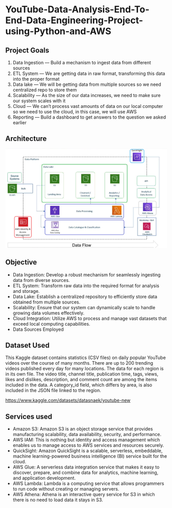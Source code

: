 # YouTube-Data-Analysis-End-To-End-Data-Engineering-Project-using-Python-and-AWS

## Project Goals
1. Data Ingestion — Build a mechanism to ingest data from different sources
1. ETL System — We are getting data in raw format, transforming this data into the proper format
1. Data lake — We will be getting data from multiple sources so we need centralized repo to store them
1. Scalability — As the size of our data increases, we need to make sure our system scales with it
1. Cloud — We can’t process vast amounts of data on our local computer so we need to use the cloud, in this case, we will use AWS
1. Reporting — Build a dashboard to get answers to the question we asked earlier

## Architecture
![](https://github.com/sachinkannan/YouTube-Analysis-End-To-End-Data-Engineering-Project-using-Python-and-AWS/blob/main/architecture_youtube.png)

## Objective
* Data Ingestion: Develop a robust mechanism for seamlessly ingesting data from diverse sources.
* ETL System: Transform raw data into the required format for analysis and storage.
* Data Lake: Establish a centralized repository to efficiently store data obtained from multiple sources.
* Scalability: Ensure that our system can dynamically scale to handle growing data volumes effectively.
* Cloud Integration: Utilize AWS to process and manage vast datasets that exceed local computing capabilities.
* Data Sources Employed

## Dataset Used
This Kaggle dataset contains statistics (CSV files) on daily popular YouTube videos over the course of many months. There are up to 200 trending videos published every day for many locations. The data for each region is in its own file. The video title, channel title, publication time, tags, views, likes and dislikes, description, and comment count are among the items included in the data. A category_id field, which differs by area, is also included in the JSON file linked to the region.

https://www.kaggle.com/datasets/datasnaek/youtube-new

## Services used
* Amazon S3: Amazon S3 is an object storage service that provides manufacturing scalability, data availability, security, and performance.
* AWS IAM: This is nothing but identity and access management which enables us to manage access to AWS services and resources securely.
* QuickSight: Amazon QuickSight is a scalable, serverless, embeddable, machine learning-powered business intelligence (BI) service built for the cloud.
* AWS Glue: A serverless data integration service that makes it easy to discover, prepare, and combine data for analytics, machine learning, and application development.
* AWS Lambda: Lambda is a computing service that allows programmers to run code without creating or managing servers.
* AWS Athena: Athena is an interactive query service for S3 in which there is no need to load data it stays in S3.

